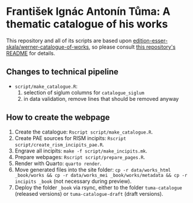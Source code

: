 # František Ignác Antonín Tůma: A thematic catalogue of his works

This repository and all of its scripts are based upon [edition-esser-skala/werner-catalogue-of-works](https://github.com/edition-esser-skala/werner-catalogue-of-works), so please consult [this repository's README](https://github.com/edition-esser-skala/werner-catalogue-of-works/blob/main/README.md) for details.


## Changes to technical pipeline

- `script/make_catalogue.R`:
  1. selection of siglum columns for `catalogue_siglum`
  2. in data validation, remove lines that should be removed anyway


## How to create the webpage

1. Create the catalogue: `Rscript script/make_catalogue.R`.
2. Create PAE sources for RISM incipits: `Rscript script/create_rism_incipits_pae.R`.
3. Engrave all incipits: `make -f script/make_incipits.mk`.
4. Prepare webpages: `Rscript script/prepare_pages.R`.
5. Render with Quarto: `quarto render`.
6. Move generated files into the site folder: `cp -r data/works_html _book/works && cp -r data/works_mei _book/works/metadata && cp -r incipits _book` (not necessary during preview).
7. Deploy the folder `_book` via rsync, either to the folder `tuma-catalogue` (released versions) or `tuma-catalogue-draft` (draft versions).
